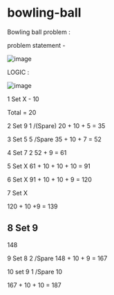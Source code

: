 bowling-ball
============

Bowling ball problem :

problem statement - 

![image](https://user-images.githubusercontent.com/9101436/131791293-14335bc8-46d4-4ac6-b259-f880671b123d.png)

LOGIC : 

![image](https://user-images.githubusercontent.com/9101436/131792079-568911b5-77e5-4ee2-af3c-62759d405180.png)


1 Set 
X - 10

Total = 20

2 Set
9 
1 /(Spare)
20 + 10 + 5 = 35

3 Set
5 
5 /Spare
35 + 10 + 7 = 52


4 Set
7
2 
52 + 9 = 61

5 Set
X
61 + 10 + 10 + 10 = 91

6 Set
X
91 + 10 + 10 + 9 = 120

7 Set
X

120 + 10 +9 = 139

8 Set
9
-
148

9 Set 
8 
2 /Spare
148 + 10 + 9 = 167

10 set
9 
1 /Spare
10

167 + 10 + 10 = 187

